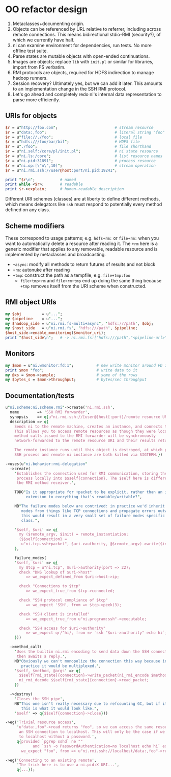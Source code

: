 # OO refactor design
1. Metaclasses+documenting origin.
2. Objects can be referenced by URL relative to referrer, including across
   remote connections. This means bidirectional stdio-RMI (security?), of which
   we currently have half.
3. ni can examine environment for dependencies, run tests. No more offline
   test suite.
4. Parse states are mutable objects with open-ended continuations.
5. Images are objects; replace `lib` with `init.pl` or similar for libraries,
   import from FS verbatim.
6. RMI protocols are objects, required for HDFS indirection to manage hadoop
   runners.
7. Session recovery? Ultimately yes, but we can add it later. This amounts to
   an implementation change in the SSH RMI protocol.
8. Let's go ahead and completely redo ni's internal data representation to
   parse more efficiently.

## URIs for objects
```pl
$r = u"http://foo.com";                         # stream resource
$r = u"data:,foo";                              # literal string "foo"
$r = u"file://./foo";                           # local file
$r = u"hdfs:///foo/bar/bif";                    # HDFS file
$r = u"./foo";                                  # file shorthand
$r = u"ni.self:/core/pl/init.pl";               # ni state resource
$r = u"ni.ls:/core";                            # list resource names
$r = u"ni.pid:31891";                           # process resource
$r = u"ni.op:[\"n\",10]";                       # stream operation
$r = u"ni.rmi.ssh://user@host:port/ni.pid:19241";

print "$r\n";           # named
print while <$r>;       # readable
print $r->explain;      # human-readable description
```

Different URI schemes (classes) are at liberty to define different methods,
which means delegators like `ssh` must respond to potentially every method
defined on any class.

## Scheme modifiers
These correspond to usage patterns; e.g. `hdfs+rm:` or `file+rm:` when you want
to automatically delete a resource after reading it. The `+rm` here is a
generic modifier that applies to any removable, readable resource and is
implemented by metaclasses and broadcasting.

- `+async`: modify all methods to return futures of results and not block
- `+rm`: autonuke after reading
- `+tmp`: construct the path as a tempfile, e.g. `file+tmp:foo`
  - `file+tmp+rm` and `file+rm+tmp` end up doing the same thing because `+tmp`
    removes itself from the URI scheme when constructed.

## RMI object URIs
```pl
my $obj         = u"...";
my $pipeline    = u"...";
my $hadoop_side = u"ni.rmi.fs-multi+async", 'hdfs:///path', $obj;
my $host_side   = u"ni.rmi.fs", 'hdfs:///path', $pipeline;
$host_side->enable_monitoring($monitor_uri);
print "$host_side\n";   # -> ni.rmi.fs:["hdfs:///path","<pipeline-url>"]
```

## Monitors
```pl
my $mon = u"ni.wmonitor:fd:1";          # new write monitor around FD 1
print $mon "foo";                       # write data to it
my @xs = $mon->sample;                  # some of the rows
my $bytes_s = $mon->throughput;         # bytes/sec throughput
```

## Documentation/tests
```pl
u"ni.scheme:ni.scheme.rmi"->create('ni.rmi.ssh',
  name        => 'SSH RMI forwarder',
  synopsis    => q{u"ni.rmi.ssh://[user@]host[:port]/remote resource URI"},
  description => q{
    Sends ni to the remote machine, creates an instance, and connects to it.
    This allows you to access remote resources as though they were local; all
    method calls issued to the RMI forwarder will be synchronously
    network-forwarded to the remote resource URI and their results returned.

    The remote instance runs until this object is destroyed, at which point the
    SSH process and remote ni instance are both killed via SIGTERM.})

->uses(u"ni.behavior:rmi-delegation"
  ->create(
    'Establishes the connection used for RMI communication, storing the
     process locally into $$self{connection}. The $self here is different from
     the RMI method receiver.',

    TODO"Is it appropriate for +packet to be explicit, rather than an implicit
         extension to everything that's readable/writable?",

    NB"The failure modes below are contrived: in practice we'd inherit failure
       modes from things like TCP connections and propagate errors outwards;
       this would result in a very small set of failure modes specific to this
       class.",

    '$self, $uri' => q{
      my ($remote_argv, $init) = remote_instantiation;
      ($$self{connection} =
       u"ni.tcp.ssh+packet", $uri->authority, @$remote_argv)->write($init);
    },

    failure_modes(
    '$self, $uri' => q{
      my $tcp = u"ni.tcp", $uri->authority(port => 22);
      check "DNS lookup of $uri->host"
         => we_expect_defined_from $uri->host->ip;

      check "Connections to $tcp"
         => we_expect_true_from $tcp->connected;

      check "SSH protocol compliance of $tcp"
         => we_expect 'SSH', from => $tcp->peek(3);

      check "SSH client is installed"
         => we_expect_true_from u"ni.program:ssh"->executable;

      check "SSH access for $uri->authority"
         => we_expect qr/^hi/, from => `ssh "$uri->authority" echo hi`;
    }))

  ->method_call(
    'Uses the builtin ni.rmi encoding to send data down the SSH connection,
     then awaits a reply.',
    NB"Obviously we can't monopolize the connection this way because in
       practice it would be multiplexed.",
    '$self, $method, @args' => q{
      $$self{rmi_state}{connection}->write_packet(ni_rmi_encode $method, @args);
      ni_rmi_decode $$self{rmi_state}{connection}->read_packet;
    })

  ->destroy(
    'Closes the SSH pipe',
    NB"This one isn't really necessary due to refcounting GC, but if it were,
       this is what it would look like.",
    '$self' => q{$$self{connection}->close}))

->eg('Trivial resource access',
     'u"data:,foo"->read returns "foo", so we can access the same resource over
      an SSH connection to localhost. This will only be the case if we can ssh
      to localhost without a password.',
     q{provided `pgrep sshd` ne ""
            and `ssh -o PasswordAuthentication=no localhost echo hi` eq "hi\n",
       we_expect "foo", from => u"ni.rmi.ssh://localhost/data:,foo"->read})

->eg('Connecting to an existing remote',
     'The trick here is to use a ni.pid:X URI...',
     q{...});
```
